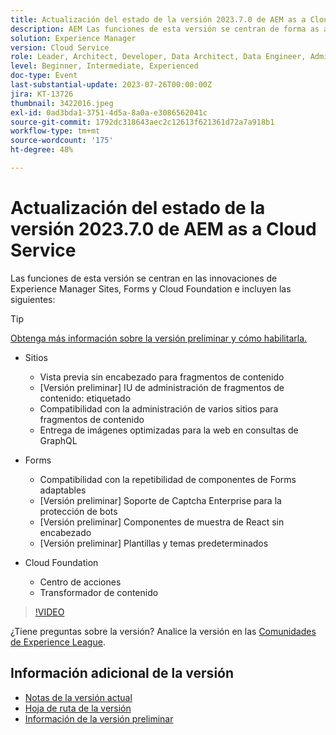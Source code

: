 ```yaml
---
title: Actualización del estado de la versión 2023.7.0 de AEM as a Cloud Service
description: AEM Las funciones de esta versión se centran de forma as a Cloud Service en las innovaciones de Experience Manager Sites, Forms y Cloud Foundation.
solution: Experience Manager
version: Cloud Service
role: Leader, Architect, Developer, Data Architect, Data Engineer, Admin, User
level: Beginner, Intermediate, Experienced
doc-type: Event
last-substantial-update: 2023-07-26T00:00:00Z
jira: KT-13726
thumbnail: 3422016.jpeg
exl-id: 0ad3bda1-3751-4d5a-8a0a-e3086562041c
source-git-commit: 1792dc318643aec2c12613f621361d72a7a918b1
workflow-type: tm+mt
source-wordcount: '175'
ht-degree: 48%

---
```


# Actualización del estado de la versión 2023.7.0 de AEM as a Cloud Service

Las funciones de esta versión se centran en las innovaciones de Experience Manager Sites, Forms y Cloud Foundation e incluyen las siguientes:

>[!TIP]
>
>[Obtenga más información sobre la versión preliminar y cómo habilitarla.](https://experienceleague.adobe.com/docs/experience-manager-cloud-service/content/release-notes/prerelease.html?lang=es)

* Sitios
   * Vista previa sin encabezado para fragmentos de contenido
   * [Versión preliminar] IU de administración de fragmentos de contenido: etiquetado
   * Compatibilidad con la administración de varios sitios para fragmentos de contenido
   * Entrega de imágenes optimizadas para la web en consultas de GraphQL

* Forms
   * Compatibilidad con la repetibilidad de componentes de Forms adaptables
   * [Versión preliminar] Soporte de Captcha Enterprise para la protección de bots
   * [Versión preliminar] Componentes de muestra de React sin encabezado
   * [Versión preliminar] Plantillas y temas predeterminados

* Cloud Foundation
   * Centro de acciones
   * Transformador de contenido

>[!VIDEO](https://video.tv.adobe.com/v/3422016/?learn=on)


¿Tiene preguntas sobre la versión?  Analice la versión en las [Comunidades de Experience League](https://adobe.ly/3Y6CC6J).

## Información adicional de la versión

* [Notas de la versión actual](https://experienceleague.adobe.com/docs/experience-manager-cloud-service/content/release-notes/home.html?lang=es)
* [Hoja de ruta de la versión](https://experienceleague.adobe.com/docs/experience-manager-release-information/aem-release-updates/update-releases-roadmap.html?lang=es)
* [Información de la versión preliminar](https://experienceleague.adobe.com/docs/experience-manager-cloud-service/content/release-notes/prerelease.html?lang=es)
